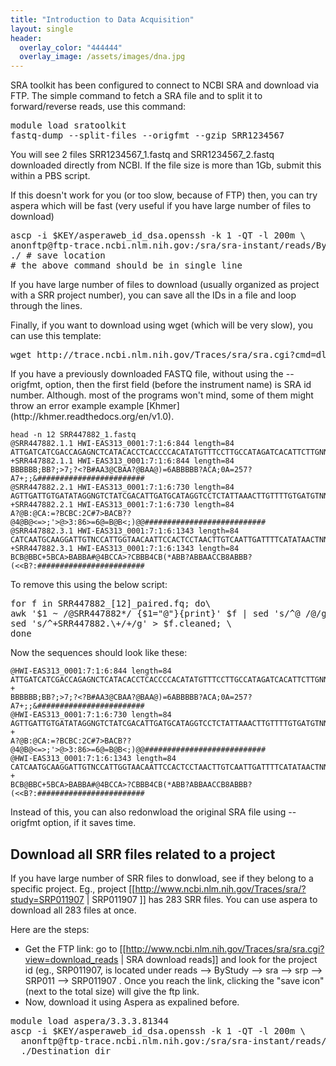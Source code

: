 ```yaml
---
title: "Introduction to Data Acquisition"
layout: single
header:
  overlay_color: "444444"
  overlay_image: /assets/images/dna.jpg
---
```


SRA toolkit has been configured to connect to NCBI SRA and download via FTP. The simple command to fetch a SRA file and to split it to forward/reverse reads, use this command:

<pre>
module load sratoolkit
fastq-dump --split-files --origfmt --gzip SRR1234567
</pre>
You will see 2 files <blockcode>SRR1234567_1.fastq</blockcode> and <blockcode>SRR1234567_2.fastq</blockcode> downloaded directly from NCBI. If the file size is more than 1Gb, submit this within a PBS script.

If this doesn't work for you (or too slow, because of FTP) then, you can try <blockcode>aspera</blockcode>  which will be fast (very useful if you have large number of files to download)
<pre>
ascp -i $KEY/asperaweb_id_dsa.openssh -k 1 -QT -l 200m \
anonftp@ftp-trace.ncbi.nlm.nih.gov:/sra/sra-instant/reads/ByRun/sra/SRR/SRR390/SRR390728/SRR390728.sra \ # url for the file
./ # save location
# the above command should be in single line
</pre>
If you have large number of files to download (usually organized as <blockcode>project</blockcode>  with a SRR project number), you can save all the IDs in a file and loop through the lines.

Finally, if you want to download using <blockcode>wget</blockcode> (which will be very slow), you can use this template:
<pre>
wget http://trace.ncbi.nlm.nih.gov/Traces/sra/sra.cgi?cmd=dload&run_list=SRRXXXXXX&format=fastq
</pre>

<p>If you have a previously downloaded FASTQ file, without using the <blockcode>--origfmt</blockcode>, option, then the first field (before the instrument name) is SRA id number. Although. most of the programs won't mind, some of them might throw an error example example [Khmer] (http://khmer.readthedocs.org/en/v1.0). </p>

    head -n 12 SRR447882_1.fastq
    @SRR447882.1.1 HWI-EAS313_0001:7:1:6:844 length=84
    ATTGATCATCGACCAGAGNCTCATACACCTCACCCCACATATGTTTCCTTGCCATAGATCACATTCTTGNNNNNNNGGTGGANA
    +SRR447882.1.1 HWI-EAS313_0001:7:1:6:844 length=84
    BBBBBB;BB?;>7;?<?B#AA3@CBAA?@BAA@)=6ABBBBB?ACA;0A=257?A7+;;&########################
    @SRR447882.2.1 HWI-EAS313_0001:7:1:6:730 length=84
    AGTTGATTGTGATATAGGNGTCTATCGACATTGATGCATAGGTCCTCTATTAAACTTGTTTTGTGATGTNNNNNNNTTTTTTNA
    +SRR447882.2.1 HWI-EAS313_0001:7:1:6:730 length=84
    A?@B:@CA:=?BCBC:2C#7>BACB??@4@B@<=>;'>@>3:86>=6@=B@B<;)@@###########################
    @SRR447882.3.1 HWI-EAS313_0001:7:1:6:1343 length=84
    CATCAATGCAAGGATTGTNCCATTGGTAACAATTCCACTCCTAACTTGTCAATTGATTTTCATATAACTNNNNNNNCCAAAANT
    +SRR447882.3.1 HWI-EAS313_0001:7:1:6:1343 length=84
    BCB@BBC+5BCA>BABBA#@4BCCA>?CBBB4CB(*ABB?ABBAACCB8ABBB?(<<B?:########################


<p>To remove this using the below script:</p>

<pre>
for f in SRR447882_[12]_paired.fq; do\
awk '$1 ~ /@SRR447882*/ {$1="@"}{print}' $f | sed 's/^@ /@/g' | \
sed 's/^+SRR447882.\+/+/g' > $f.cleaned; \
done
</pre>

<p>Now the sequences should look like these:</p>

    @HWI-EAS313_0001:7:1:6:844 length=84
    ATTGATCATCGACCAGAGNCTCATACACCTCACCCCACATATGTTTCCTTGCCATAGATCACATTCTTGNNNNNNNGGTGGANA
    +
    BBBBBB;BB?;>7;?<?B#AA3@CBAA?@BAA@)=6ABBBBB?ACA;0A=257?A7+;;&########################
    @HWI-EAS313_0001:7:1:6:730 length=84
    AGTTGATTGTGATATAGGNGTCTATCGACATTGATGCATAGGTCCTCTATTAAACTTGTTTTGTGATGTNNNNNNNTTTTTTNA
    +
    A?@B:@CA:=?BCBC:2C#7>BACB??@4@B@<=>;'>@>3:86>=6@=B@B<;)@@###########################
    @HWI-EAS313_0001:7:1:6:1343 length=84
    CATCAATGCAAGGATTGTNCCATTGGTAACAATTCCACTCCTAACTTGTCAATTGATTTTCATATAACTNNNNNNNCCAAAANT
    +
    BCB@BBC+5BCA>BABBA#@4BCCA>?CBBB4CB(*ABB?ABBAACCB8ABBB?(<<B?:########################


Instead of this, you can also redonwload the original SRA file using <blockcode>--origfmt</blockcode> option, if it saves time.

<h2>Download all SRR files related to a project </h2>

If you have large number of SRR files to donwload, see if they belong to a specific project. Eg., project [[http://www.ncbi.nlm.nih.gov/Traces/sra/?study=SRP011907 | SRP011907 ]] has 283 SRR files. You can use aspera to download all 283 files at once.

Here are the steps:

  - Get the FTP link: go to [[http://www.ncbi.nlm.nih.gov/Traces/sra/sra.cgi?view=download_reads | SRA download reads]] and look for the project id (eg., SRP011907, is located under <blockcode> reads --> ByStudy --> sra --> srp --> SRP011 --> SRP011907 </blockcode>. Once you reach the link, clicking the "save icon" (next to the total size) will give the ftp link.
  - Now, download it using Aspera as expalined before.

<pre>
module load aspera/3.3.3.81344
ascp -i $KEY/asperaweb_id_dsa.openssh -k 1 -QT -l 200m \
  anonftp@ftp-trace.ncbi.nlm.nih.gov:/sra/sra-instant/reads/ByStudy/sra/SRP/SRP011/SRP011907 \
  ./Destination_dir
</pre>
